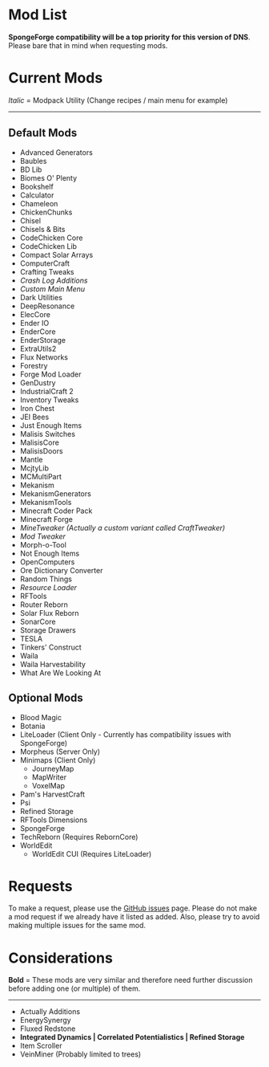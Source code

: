 # Mod List
**SpongeForge compatibility will be a top priority for this version of DNS**. Please bare that in mind when requesting mods.

# Current Mods
*Italic* = Modpack Utility (Change recipes / main menu for example)

<hr>

Default Mods
------------

* Advanced Generators	
* Baubles	
* BD Lib		
* Biomes O' Plenty		
* Bookshelf			
* Calculator		
* Chameleon	
* ChickenChunks	
* Chisel	
* Chisels & Bits	
* CodeChicken Core
* CodeChicken Lib
* Compact Solar Arrays	
* ComputerCraft
* Crafting Tweaks
* *Crash Log Additions*
* *Custom Main Menu*
* Dark Utilities
* DeepResonance
* ElecCore
* Ender IO
* EnderCore
* EnderStorage
* ExtraUtils2
* Flux Networks
* Forestry
* Forge Mod Loader
* GenDustry	
* IndustrialCraft 2
* Inventory Tweaks
* Iron Chest
* JEI Bees
* Just Enough Items
* Malisis Switches
* MalisisCore
* MalisisDoors
* Mantle
* McjtyLib
* MCMultiPart
* Mekanism
* MekanismGenerators
* MekanismTools
* Minecraft Coder Pack
* Minecraft Forge
* *MineTweaker (Actually a custom variant called CraftTweaker)*
* *Mod Tweaker*
* Morph-o-Tool
* Not Enough Items
* OpenComputers
* Ore Dictionary Converter
* Random Things
* *Resource Loader*
* RFTools
* Router Reborn
* Solar Flux Reborn
* SonarCore
* Storage Drawers
* TESLA
* Tinkers' Construct
* Waila
* Waila Harvestability
* What Are We Looking At

Optional Mods
-------------

* Blood Magic
* Botania
* LiteLoader (Client Only - Currently has compatibility issues with SpongeForge)
* Morpheus (Server Only)
* Minimaps (Client Only)
	* JourneyMap
	* MapWriter
	* VoxelMap
* Pam's HarvestCraft
* Psi
* Refined Storage
* RFTools Dimensions
* SpongeForge
* TechReborn (Requires RebornCore)
* WorldEdit	
	* WorldEdit CUI (Requires LiteLoader)

# Requests

To make a request, please use the [GitHub issues](https://github.com/DNSTechpack/DNS10-MC1.10.2/issues) page. Please do not make a mod request if we already have it listed as added. Also, please try to avoid making multiple issues for the same mod.

# Considerations

**Bold** = These mods are very similar and therefore need further discussion before adding one (or multiple) of them.

<hr>

* Actually Additions
* EnergySynergy
* Fluxed Redstone
* **Integrated Dynamics | Correlated Potentialistics | Refined Storage**
* Item Scroller
* VeinMiner (Probably limited to trees)
